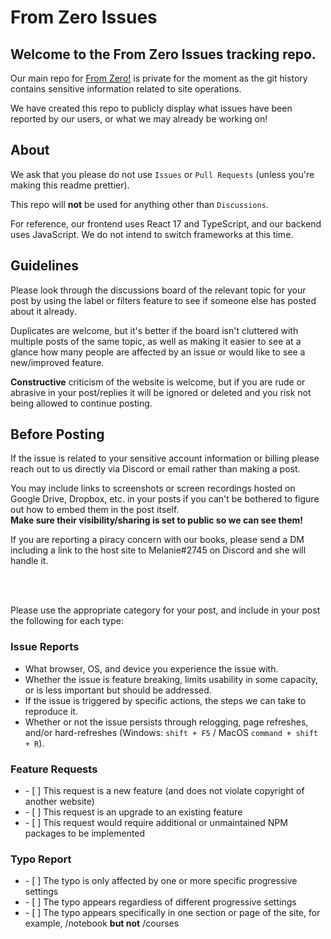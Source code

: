 # From Zero Issues

## Welcome to the From Zero Issues tracking repo.

<p>Our main repo for <a rel="noreferrer noopener" target="_blank" href="https://www.fromzero.com">From Zero!</a> is private for the moment as the git history contains sensitive information related to site operations.</p>
<p>We have created this repo to publicly display what issues have been reported by our users, or what we may already be working on!</p>

## About
<p>We ask that you please do not use <code>Issues</code> or <code>Pull Requests</code> (unless you're making this readme prettier).</p>
<p>This repo will <strong>not</strong> be used for anything other than <code>Discussions</code>.</p>
<p>For reference, our frontend uses React 17 and TypeScript, and our backend uses JavaScript. We do not intend to switch frameworks at this time.</p>

## Guidelines

<p>Please look through the discussions board of the relevant topic for your post by using the label or filters feature to see if someone else has posted about it already.</p>
<p>Duplicates are welcome, but it's better if the board isn't cluttered with multiple posts of the same topic, as well as making it easier to see at a glance how many people are affected by an issue or would like to see a new/improved feature.</p>
<p><strong>Constructive</strong> criticism of the website is welcome, but if you are rude or abrasive in your post/replies it will be ignored or deleted and you risk not being allowed to continue posting.</p>

## Before Posting
<p>If the issue is related to your sensitive account information or billing please reach out to us directly via Discord or email rather than making a post.</p>
<p>You may include links to screenshots or screen recordings hosted on Google Drive, Dropbox, etc. in your posts if you can't be bothered to figure out how to embed them in the post itself.<br /><strong>Make sure their visibility/sharing is set to public so we can see them!</strong></p>
<p>If you are reporting a piracy concern with our books, please send a DM including a link to the host site to Melanie#2745 on Discord and she will handle it.</p>
<br><br>
<p>Please use the appropriate category for your post, and include in your post the following for each type:</p>

### Issue Reports
<ul>
  <li>What browser, OS, and device you experience the issue with.</li>
  <li>Whether the issue is feature breaking, limits usability in some capacity, or is less important but should be addressed.</li>
  <li>If the issue is triggered by specific actions, the steps we can take to reproduce it.</li>
  <li>Whether or not the issue persists through relogging, page refreshes, and/or hard-refreshes (Windows: <code>shift + F5</code> / MacOS <code>command + shift + R</code>).</li>
</ul>

### Feature Requests
<ul>
  <li>- [ ] This request is a new feature (and does not violate copyright of another website)</li>
  <li>- [ ] This request is an upgrade to an existing feature</li>
  <li>- [ ] This request would require additional or unmaintained NPM packages to be implemented</li>
</ul>

### Typo Report
<ul>
  <li>- [ ] The typo is only affected by one or more specific progressive settings</li>
  <li>- [ ] The typo appears regardless of different progressive settings</li>
  <li>- [ ] The typo appears specifically in one section or page of the site, for example, /notebook <strong>but not</strong> /courses</li>
</ul>
